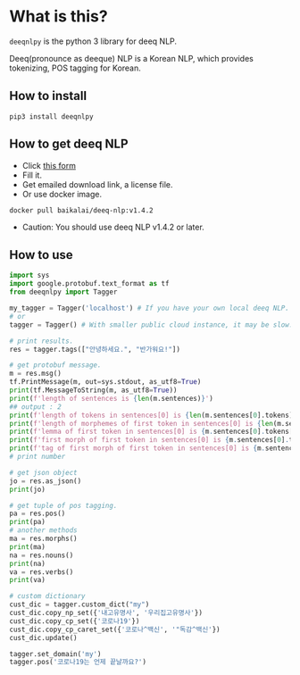 # What is this?

`deeqnlpy` is the python 3 library for deeq NLP.

Deeq(pronounce as deeque) NLP is a Korean NLP,
which provides tokenizing, POS tagging for Korean.

## How to install

```shell
pip3 install deeqnlpy
```

## How to get deeq NLP
- Click [this form](https://docs.google.com/forms/d/e/1FAIpQLSfSJQCMwm0pS1nJiirwUNjfj-7jT-T_CLUfgMc-vTpRbHZZnw/viewform)
- Fill it.
- Get emailed download link, a license file.
- Or use docker image.
```shell
docker pull baikalai/deeq-nlp:v1.4.2
```
- Caution: You should use deeq NLP v1.4.2 or later.

## How to use

```python
import sys
import google.protobuf.text_format as tf
from deeqnlpy import Tagger

my_tagger = Tagger('localhost') # If you have your own local deeq NLP. 
# or
tagger = Tagger() # With smaller public cloud instance, it may be slow.

# print results. 
res = tagger.tags(["안녕하세요.", "반가워요!"])

# get protobuf message.
m = res.msg()
tf.PrintMessage(m, out=sys.stdout, as_utf8=True)
print(tf.MessageToString(m, as_utf8=True))
print(f'length of sentences is {len(m.sentences)}')
## output : 2
print(f'length of tokens in sentences[0] is {len(m.sentences[0].tokens)}')
print(f'length of morphemes of first token in sentences[0] is {len(m.sentences[0].tokens[0].morphemes)}')
print(f'lemma of first token in sentences[0] is {m.sentences[0].tokens[0].lemma}')
print(f'first morph of first token in sentences[0] is {m.sentences[0].tokens[0].morphemes[0]}')
print(f'tag of first morph of first token in sentences[0] is {m.sentences[0].tokens[0].morphemes[0].tag}')
# print number

# get json object
jo = res.as_json()
print(jo)

# get tuple of pos tagging.
pa = res.pos()
print(pa)
# another methods
ma = res.morphs()
print(ma)
na = res.nouns()
print(na)
va = res.verbs()
print(va)

# custom dictionary
cust_dic = tagger.custom_dict("my")
cust_dic.copy_np_set({'내고유명사', '우리집고유명사'})
cust_dic.copy_cp_set({'코로나19'})
cust_dic.copy_cp_caret_set({'코로나^백신', '"독감^백신'})
cust_dic.update()

tagger.set_domain('my')
tagger.pos('코로나19는 언제 끝날까요?')
```
